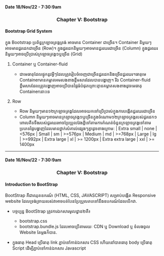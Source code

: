 #### Date 18/Nov/22 - 7:30:9am 

### <center> Chapter V: Bootstrap </center>

#### Bootstrap Grid System

ក្នុង Bootstrap ប្រព័ន្ធក្រឡាចត្រង្គត្រង់ អាចមាន Container ជាច្រើន។ Container និមួយៗ អាចមានជួរដេកជាច្រើន (Row)។ ក្នុងជួរដេកនិមួយៗអាចមានជួរឈរជាច្រើន (Column) ក្នុងជួរឈរនិមួយៗអាចប្រើប្រាស់ក្រឡាចត្រង្គ១ឬច្រើន (Grid) 

1. Container ឬ Container-fluid

    - ជាមេធាតុដែលផ្ទុកនូវអ្វីៗដែលត្រូវរៀបចំចេញជាច្រើនជួរដេកនិងច្រើនជួរឈរ។ធាតុមេ Containerមានគម្លាតអមសងខាងខ្លឹមសារដែលបានបង្ហាញ។ រីឯ Container-fluid ខ្លឹមសារដែលត្រូវបង្ហាញអាចប្រើបានផ្ទៃធំបំផុតព្រោះគ្មានគម្លាតសងខាងដូចមេធាតុ Containerនោះទេ

2. Row

    - Row និមួយៗមាន១២ក្រឡាចត្រង្គដែលអាចយកទៅប្រើប្រាស់ក្នុងការបង្កើតជួរឈរជាច្រើន
    - Column និមួយៗអាចមានក្រឡាចត្រង្គ១ឬច្រើនក្នុងចំណោម១២ក្រឡាចត្រង្គរបស់ជួរដេក១ ពោលគឺទទឹងរបស់ជួរឈរអាចប្រែប្រួលវែងខ្លីទៅតាមការកំណត់ចំនួនក្រឡាចត្រង្គទៅតាមប្រភេទផ្ទៃបង្ហាញដែលមានថ្នាក់សំគាល់ផ្សេងៗគ្នាដូចខាងក្រោម:
        | Extra small | none | <576px
        | Small | sm | >=576px
        | Medium | md | >=768px
        | Large | lg | >=992px
        | Extra large | xl | >= 1200px
        | Extra extra large | xxl | >= 1400px

--------------------------

#### Date 16/Nov/22 - 7:30:9am 

### <center> Chapter V: Bootstrap </center>

#### Introduction to BootStrap

BootStrap គឺជាឈុតឧករណ៍ (HTML, CSS, JAVASCRIPT) សម្រាប់បង្កើត Responsive website ដែលទ្រង់ទ្រាយរបស់វាអាចបត់បែនប្រែប្រួលតបទៅនឹងឧបករណ៍ដែលបើកវា.

+ បច្ចប្បន្ន BootStrap ត្រូវការឯកសារមូលដ្នាន២គឺ៖
    - bootstrap.css
    - bootstrap.bundle.js
    ដែលអាចប្រើតាមរយៈ CDN ឬ Download ឬ ចំលងចូល Website តែម្តងក៏បាន.

+ ក្នុងធាតុ Head ប្រើធាតុ link ភ្ជាប់ទៅកាន់ឯកសារ CSS ហើយនៅបាតធាតុ body ប្រើធាតុ Script ដើម្បីភ្ជាប់ទៅកាន់ឯកសារ Javascript